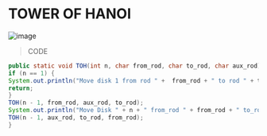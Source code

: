 # TOWER OF HANOI

![image](https://raw.githubusercontent.com/sumitc91/sumitc91.github.io/master/Blogs/c0163425-be46-4869-b182-865969bc6dee_tower-of-hanoi.gif)


>CODE
 ```java
public static void TOH(int n, char from_rod, char to_rod, char aux_rod) {
if (n == 1) {
System.out.println("Move disk 1 from rod " +  from_rod + " to rod " + to_rod);
return;
}
TOH(n - 1, from_rod, aux_rod, to_rod);
System.out.println("Move Disk " + n + " from_rod " + from_rod + " to_rod " + to_rod + " via aux_rod " + aux_rod);
TOH(n - 1, aux_rod, to_rod, from_rod);
}
```
